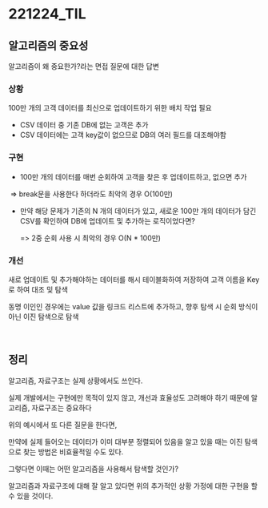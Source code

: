 # 221224_TIL

## 알고리즘의 중요성

알고리즘이 왜 중요한가?라는 면접 질문에 대한 답변

### 상황

100만 개의 고객 데이터를 최신으로 업데이트하기 위한 배치 작업 필요

- CSV 데이터 중 기존 DB에 없는 고객은 추가
- CSV 데이터에는 고객 key값이 없으므로 DB의 여러 필드를 대조해야함

### 구현

- 100만 개의 데이터를 매번 순회하여 고객을 찾은 후 업데이트하고, 없으면 추가

​		=> break문을 사용한다 하더라도 최악의 경우 O(100만)

- 만약 해당 문제가 기존의 N 개의 데이터가 있고, 새로운 100만 개의 데이터가 담긴 CSV를 확인하여 DB에 업데이트 및 추가하는 로직이었다면?

  => 2중 순회 사용 시 최악의 경우 O(N * 100만)

### 개선

새로 업데이트 및 추가해야하는 데이터를 해시 테이블화하여 저장하여 고객 이름을 Key로 하여 대조 및  탐색

동명 이인인 경우에는 value 값을 링크드 리스트에 추가하고, 향후 탐색 시 순회 방식이 아닌 이진 탐색으로 탐색

<br>

## 정리

알고리즘, 자료구조는 실제 상황에서도 쓰인다.

실제 개발에서는 구현에만 목적이 있지 않고, 개선과 효율성도 고려해야 하기 때문에 알고리즘, 자료구조는 중요하다



위의 예시에서 또 다른 질문을 한다면, 

만약에 실제 들어오는 데이터가 이미 대부분 정렬되어 있음을 알고 있을 때는 이진 탐색으로 찾는 방법은 비효율적일 수도 있다.

그렇다면 이때는 어떤 알고리즘을 사용해서 탐색할 것인가?

알고리즘과 자료구조에 대해 잘 알고 있다면 위의 추가적인 상황 가정에 대한 구현을 할 수 있을 것이다.



